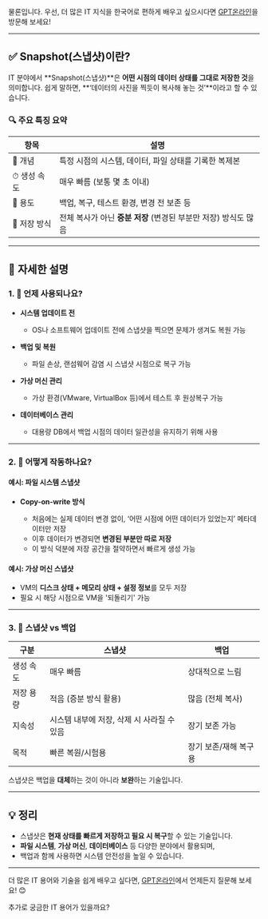 물론입니다. 우선, 더 많은 IT 지식을 한국어로 편하게 배우고 싶으시다면 [GPT온라인](https://gptonline.ai/ko/)을 방문해 보세요!

---

## ✅ Snapshot(스냅샷)이란?

IT 분야에서 \*\*Snapshot(스냅샷)\*\*은 **어떤 시점의 데이터 상태를 그대로 저장한 것**을 의미합니다. 쉽게 말하면, \*\*‘데이터의 사진을 찍듯이 복사해 놓는 것’\*\*이라고 할 수 있습니다.

### 🔍 주요 특징 요약

| 항목       | 설명                                      |
| -------- | --------------------------------------- |
| 📸 개념    | 특정 시점의 시스템, 데이터, 파일 상태를 기록한 복제본         |
| ⏱ 생성 속도  | 매우 빠름 (보통 몇 초 이내)                       |
| 🔁 용도    | 백업, 복구, 테스트 환경, 변경 전 보존 등               |
| 📂 저장 방식 | 전체 복사가 아닌 **증분 저장** (변경된 부분만 저장) 방식도 많음 |

---

## 🧠 자세한 설명

### 1. 📅 언제 사용되나요?

* **시스템 업데이트 전**

  * OS나 소프트웨어 업데이트 전에 스냅샷을 찍으면 문제가 생겨도 복원 가능
* **백업 및 복원**

  * 파일 손상, 랜섬웨어 감염 시 스냅샷 시점으로 복구 가능
* **가상 머신 관리**

  * 가상 환경(VMware, VirtualBox 등)에서 테스트 후 원상복구 가능
* **데이터베이스 관리**

  * 대용량 DB에서 백업 시점의 데이터 일관성을 유지하기 위해 사용

---

### 2. 🧱 어떻게 작동하나요?

#### 예시: 파일 시스템 스냅샷

* **Copy-on-write 방식**

  * 처음에는 실제 데이터 변경 없이, ‘어떤 시점에 어떤 데이터가 있었는지’ 메타데이터만 저장
  * 이후 데이터가 변경되면 **변경된 부분만 따로 저장**
  * 이 방식 덕분에 저장 공간을 절약하면서 빠르게 생성 가능

#### 예시: 가상 머신 스냅샷

* VM의 **디스크 상태 + 메모리 상태 + 설정 정보**를 모두 저장
* 필요 시 해당 시점으로 VM을 '되돌리기' 가능

---

### 3. 🔄 스냅샷 vs 백업

| 구분    | 스냅샷                       | 백업           |
| ----- | ------------------------- | ------------ |
| 생성 속도 | 매우 빠름                     | 상대적으로 느림     |
| 저장 용량 | 적음 (증분 방식 활용)             | 많음 (전체 복사)   |
| 지속성   | 시스템 내부에 저장, 삭제 시 사라질 수 있음 | 장기 보존 가능     |
| 목적    | 빠른 복원/시험용                 | 장기 보존/재해 복구용 |

스냅샷은 백업을 **대체**하는 것이 아니라 **보완**하는 기술입니다.

---

## 💡 정리

* 스냅샷은 **현재 상태를 빠르게 저장하고 필요 시 복구**할 수 있는 기술입니다.
* **파일 시스템**, **가상 머신**, **데이터베이스** 등 다양한 분야에서 활용되며,
* 백업과 함께 사용하면 시스템 안전성을 높일 수 있습니다.

---

더 많은 IT 용어와 기술을 쉽게 배우고 싶다면, [GPT온라인](https://gptonline.ai/ko/)에서 언제든지 질문해 보세요! 😊

추가로 궁금한 IT 용어가 있을까요?
